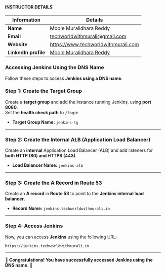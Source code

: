 #### INSTRUCTOR DETAILS

|  Information             | Details                                                                      |
|----------------------    |------------------------------------------------------------------------------|
| **Name**                 | Moole Muralidhara Reddy                                                      |
| **Email**                | techworldwithmurali@gmail.com                                                |
| **Website**              | https://www.techworldwithmurali.com               |
| **LinkedIn profile**     | [Moole Muralidhara Reddy](https://www.linkedin.com/in/moole-muralidhara-reddy) |

### **Accessing Jenkins Using the DNS Name**  
Follow these steps to access **Jenkins using a DNS name**.

### **Step 1: Create the Target Group**  
Create a **target group** and add the instance running Jenkins, using **port 8080**.  
Set the **health check path** to `/login`.  

- **Target Group Name:** `jenkins-tg`  

---

### **Step 2: Create the Internal ALB (Application Load Balancer)**  
Create an **internal** Application Load Balancer (ALB) and add listeners for **both HTTP (80) and HTTPS (443)**.  

- **Load Balancer Name:** `jenkins-alb`  

---

### **Step 3: Create the A Record in Route 53**  
Create an **A record** in **Route 53** to point to the **Jenkins internal load balancer**.  

- **Record Name:** `jenkins.techworldwithmurali.in`  

---

### **Step 4: Access Jenkins**  
Now, you can access **Jenkins** using the following URL:  

```
https://jenkins.techworldwithmurali.in
```

---

🎉 **Congratulations! You have successfully accessed Jenkins using the DNS name.** 🚀
